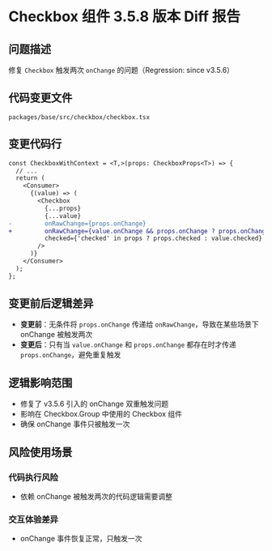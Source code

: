 # Checkbox 组件 3.5.8 版本 Diff 报告

## 问题描述
修复 `Checkbox` 触发两次 `onChange` 的问题（Regression: since v3.5.6）

## 代码变更文件
`packages/base/src/checkbox/checkbox.tsx`

## 变更代码行
```diff
const CheckboxWithContext = <T,>(props: CheckboxProps<T>) => {
  // ...
  return (
    <Consumer>
      {(value) => (
        <Checkbox
          {...props}
          {...value}
-         onRawChange={props.onChange}
+         onRawChange={value.onChange && props.onChange ? props.onChange : undefined}
          checked={'checked' in props ? props.checked : value.checked}
        />
      )}
    </Consumer>
  );
};
```

## 变更前后逻辑差异
- **变更前**：无条件将 `props.onChange` 传递给 `onRawChange`，导致在某些场景下 onChange 被触发两次
- **变更后**：只有当 `value.onChange` 和 `props.onChange` 都存在时才传递 `props.onChange`，避免重复触发

## 逻辑影响范围
- 修复了 v3.5.6 引入的 onChange 双重触发问题
- 影响在 Checkbox.Group 中使用的 Checkbox 组件
- 确保 onChange 事件只被触发一次

## 风险使用场景

### 代码执行风险
- 依赖 onChange 被触发两次的代码逻辑需要调整

### 交互体验差异
- onChange 事件恢复正常，只触发一次